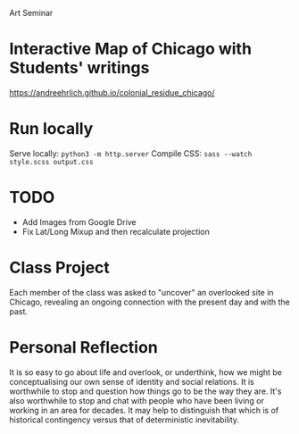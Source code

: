 Art Seminar

# Interactive Map of Chicago with Students' writings
https://andreehrlich.github.io/colonial_residue_chicago/ 

# Run locally
Serve locally: `python3 -m http.server`
Compile CSS: `sass --watch style.scss output.css`

# TODO
- Add Images from Google Drive
- Fix Lat/Long Mixup and then recalculate projection

# Class Project 
Each member of the class was asked to "uncover" an 
overlooked site in Chicago, revealing an ongoing 
connection with the present day and with the past.

# Personal Reflection
It is so easy to go about life and overlook, or 
underthink, how we might be conceptualising our own
sense of identity and social relations. It is worthwhile 
to stop and question how things go to be the way they are. 
It's also worthwhile to stop and chat with people
who have been living or working in an area for decades. 
It may help to distinguish that which is of historical 
contingency versus that of deterministic inevitability. 
